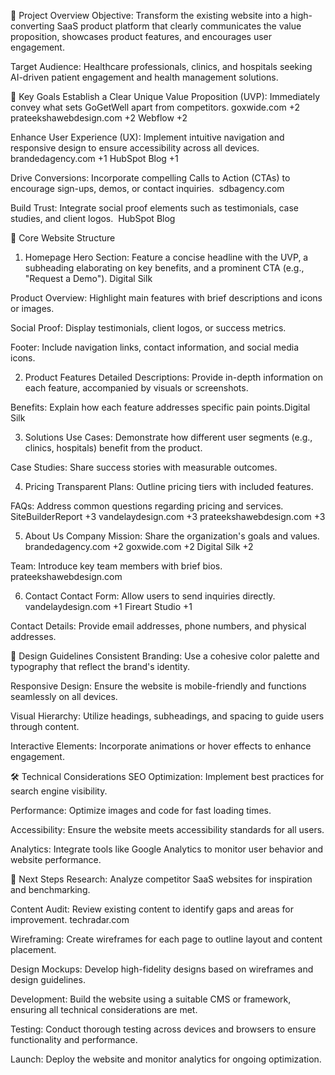 🧭 Project Overview
Objective: Transform the existing website into a high-converting SaaS product platform that clearly communicates the value proposition, showcases product features, and encourages user engagement.​

Target Audience: Healthcare professionals, clinics, and hospitals seeking AI-driven patient engagement and health management solutions.​

🎯 Key Goals
Establish a Clear Unique Value Proposition (UVP): Immediately convey what sets GoGetWell apart from competitors. ​
goxwide.com
+2
prateekshawebdesign.com
+2
Webflow
+2

Enhance User Experience (UX): Implement intuitive navigation and responsive design to ensure accessibility across all devices. ​
brandedagency.com
+1
HubSpot Blog
+1

Drive Conversions: Incorporate compelling Calls to Action (CTAs) to encourage sign-ups, demos, or contact inquiries. ​
sdbagency.com

Build Trust: Integrate social proof elements such as testimonials, case studies, and client logos. ​
HubSpot Blog

🧩 Core Website Structure
1. Homepage
Hero Section: Feature a concise headline with the UVP, a subheading elaborating on key benefits, and a prominent CTA (e.g., "Request a Demo").​
Digital Silk

Product Overview: Highlight main features with brief descriptions and icons or images.​

Social Proof: Display testimonials, client logos, or success metrics.​

Footer: Include navigation links, contact information, and social media icons.​

2. Product Features
Detailed Descriptions: Provide in-depth information on each feature, accompanied by visuals or screenshots.​

Benefits: Explain how each feature addresses specific pain points.​
Digital Silk

3. Solutions
Use Cases: Demonstrate how different user segments (e.g., clinics, hospitals) benefit from the product.​

Case Studies: Share success stories with measurable outcomes.​

4. Pricing
Transparent Plans: Outline pricing tiers with included features.​

FAQs: Address common questions regarding pricing and services.​
SiteBuilderReport
+3
vandelaydesign.com
+3
prateekshawebdesign.com
+3

5. About Us
Company Mission: Share the organization's goals and values.​
brandedagency.com
+2
goxwide.com
+2
Digital Silk
+2

Team: Introduce key team members with brief bios.​
prateekshawebdesign.com

6. Contact
Contact Form: Allow users to send inquiries directly.​
vandelaydesign.com
+1
Fireart Studio
+1

Contact Details: Provide email addresses, phone numbers, and physical addresses.​

🎨 Design Guidelines
Consistent Branding: Use a cohesive color palette and typography that reflect the brand's identity.​

Responsive Design: Ensure the website is mobile-friendly and functions seamlessly on all devices. ​

Visual Hierarchy: Utilize headings, subheadings, and spacing to guide users through content.​

Interactive Elements: Incorporate animations or hover effects to enhance engagement.​

🛠 Technical Considerations
SEO Optimization: Implement best practices for search engine visibility.​

Performance: Optimize images and code for fast loading times.​

Accessibility: Ensure the website meets accessibility standards for all users.​

Analytics: Integrate tools like Google Analytics to monitor user behavior and website performance.​

📌 Next Steps
Research: Analyze competitor SaaS websites for inspiration and benchmarking.​

Content Audit: Review existing content to identify gaps and areas for improvement.​
techradar.com

Wireframing: Create wireframes for each page to outline layout and content placement.​

Design Mockups: Develop high-fidelity designs based on wireframes and design guidelines.​

Development: Build the website using a suitable CMS or framework, ensuring all technical considerations are met.​

Testing: Conduct thorough testing across devices and browsers to ensure functionality and performance.​

Launch: Deploy the website and monitor analytics for ongoing optimization.​


